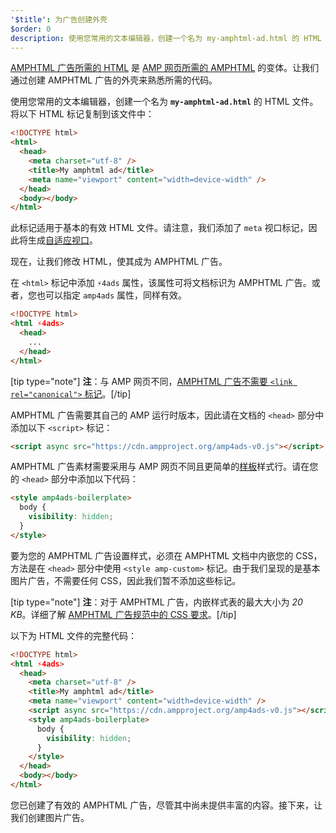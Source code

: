 ```yaml
---
'$title': 为广告创建外壳
$order: 0
description: 使用您常用的文本编辑器，创建一个名为 my-amphtml-ad.html 的 HTML 文件。将以下 HTML 标记复制到该文件中：…
---
```


[AMPHTML 广告所需的 HTML](../../../../documentation/guides-and-tutorials/learn/a4a_spec.md) 是 [AMP 网页所需的 AMPHTML](../../../../documentation/guides-and-tutorials/learn/spec/amphtml.md) 的变体。让我们通过创建 AMPHTML 广告的外壳来熟悉所需的代码。

使用您常用的文本编辑器，创建一个名为 **`my-amphtml-ad.html`** 的 HTML 文件。将以下 HTML 标记复制到该文件中：

```html
<!DOCTYPE html>
<html>
  <head>
    <meta charset="utf-8" />
    <title>My amphtml ad</title>
    <meta name="viewport" content="width=device-width" />
  </head>
  <body></body>
</html>
```

此标记适用于基本的有效 HTML 文件。请注意，我们添加了 `meta` 视口标记，因此将生成[自适应视口](../../../../documentation/guides-and-tutorials/develop/style_and_layout/responsive_design.md#controlling-the-viewport)。

现在，让我们修改 HTML，使其成为 AMPHTML 广告。

在 `<html>` 标记中添加 `⚡4ads` 属性，该属性可将文档标识为 AMPHTML 广告。或者，您也可以指定 `amp4ads` 属性，同样有效。

```html
<!DOCTYPE html>
<html ⚡4ads>
  <head>
    ...
  </head>
</html>
```

[tip type="note"] **注**：与 AMP 网页不同，[AMPHTML 广告不需要 `<link rel="canonical">` 标记](../../../../documentation/guides-and-tutorials/learn/a4a_spec.md#amphtml-ad-format-rules)。[/tip]

AMPHTML 广告需要其自己的 AMP 运行时版本，因此请在文档的 `<head>` 部分中添加以下 `<script>` 标记：

```html
<script async src="https://cdn.ampproject.org/amp4ads-v0.js"></script>
```

AMPHTML 广告素材需要采用与 AMP 网页不同且更简单的[样板](../../../../documentation/guides-and-tutorials/learn/a4a_spec.md#boilerplate)样式行。请在您的 `<head>` 部分中添加以下代码：

```html
<style amp4ads-boilerplate>
  body {
    visibility: hidden;
  }
</style>
```

要为您的 AMPHTML 广告设置样式，必须在 AMPHTML 文档中内嵌您的 CSS，方法是在 `<head>` 部分中使用 `<style amp-custom>` 标记。由于我们呈现的是基本图片广告，不需要任何 CSS，因此我们暂不添加这些标记。

[tip type="note"] **注**：对于 AMPHTML 广告，内嵌样式表的最大大小为 _20 KB_。详细了解 [AMPHTML 广告规范中的 CSS 要求](../../../../documentation/guides-and-tutorials/learn/a4a_spec.md#css)。[/tip]

以下为 HTML 文件的完整代码：

```html
<!DOCTYPE html>
<html ⚡4ads>
  <head>
    <meta charset="utf-8" />
    <title>My amphtml ad</title>
    <meta name="viewport" content="width=device-width" />
    <script async src="https://cdn.ampproject.org/amp4ads-v0.js"></script>
    <style amp4ads-boilerplate>
      body {
        visibility: hidden;
      }
    </style>
  </head>
  <body></body>
</html>
```

您已创建了有效的 AMPHTML 广告，尽管其中尚未提供丰富的内容。接下来，让我们创建图片广告。
